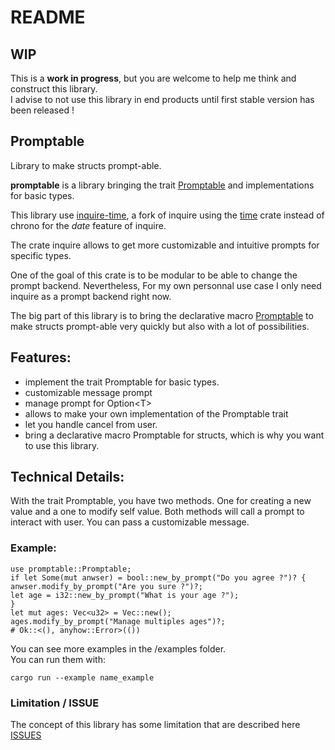 # README

## WIP

This is a **work in progress**, but you are welcome to help me think and construct this library.  
I advise to not use this library in end products until first stable version has been released !  

## Promptable

Library to make structs prompt-able.

**promptable** is a library bringing the trait [Promptable](promptable_derive/README.md) and implementations for basic types.

This library use [inquire-time](https://github.com/Cyrix126/inquire-time), a fork of inquire using the [time](https://docs.rs/time/latest/time) crate instead of chrono for the *date* feature of inquire.

The crate inquire allows to get more customizable and intuitive prompts for specific types.

One of the goal of this crate is to be modular to be able to change the prompt backend. Nevertheless, For my own personnal use case I only need inquire as a prompt backend right now.

The big part of this library is to bring the declarative macro [Promptable](promptable_derive) to make structs prompt-able very quickly but also with a lot of possibilities.


## Features:

- implement the trait Promptable for basic types.
- customizable message prompt
- manage prompt for Option\<T\>
- allows to make your own implementation of the Promptable trait
- let you handle cancel from user.
- bring a declarative macro Promptable for structs, which is why you want to use this library.


## Technical Details:

With the trait Promptable, you have two methods. One for creating a new value and a one to modify self value. Both methods will call a prompt to interact with user. You can pass a customizable message.

### Example:

```rust,no_run
use promptable::Promptable;
if let Some(mut anwser) = bool::new_by_prompt("Do you agree ?")? {
anwser.modify_by_prompt("Are you sure ?")?;
let age = i32::new_by_prompt("What is your age ?");
}
let mut ages: Vec<u32> = Vec::new();
ages.modify_by_prompt("Manage multiples ages")?;
# Ok::<(), anyhow::Error>(())
```

You can see more examples in the /examples folder.  
You can run them with:  

```bash,ignore
cargo run --example name_example
```

### Limitation / ISSUE

The concept of this library has some limitation that are described here [ISSUES](ISSUE.md)

